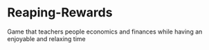 # Reaping-Rewards
Game that teachers people economics and finances while having an enjoyable and relaxing time
